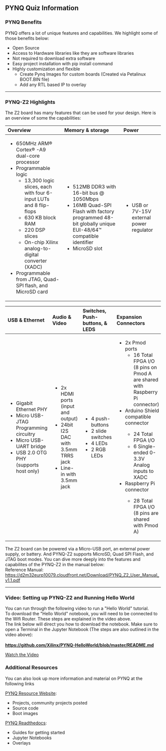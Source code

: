 ## PYNQ Quiz Information

### PYNQ Benefits
PYNQ offers a lot of unique features and capabilities. We highlight some of those benefits below: 
 - Open Source
 - Access to Hardware libraries like they are software libraries
 - Not required to download extra software
 - Easy project installation with pip install command
 - Highly customization and flexible 
     - Create Pynq Images for custom boards (Created via Petalinux BOOT.BIN file)
     - Add any RTL based IP to overlay   
     
---

### PYNQ-Z2 Highlights
The Z2 board has many features that can be used for your design. Here is an overview of some the capabilities: 

| Overview | Memory & storage   | Power |
|:------|:------|:------|
|<ul><li>650MHz ARM® Cortex® -A9 dual-core processor</li><li>Programmable logic <ul> <li>13,300 logic slices, each with four 6-input LUTs and 8 flip-flops</li><li>630 KB block RAM</li><li> 220 DSP slices</li><li>On-chip Xilinx analog-to-digital converter (XADC)</li></ul> </li><li>Programmable from JTAG, Quad-SPI flash, and MicroSD card</li></ul>|<ul><li>512MB DDR3 with 16-bit bus @ 1050Mbps</li><li>16MB Quad-SPI Flash with factory programmed 48-bit globally unique EUI-48/64™ compatible identifier</li><li>MicroSD slot</li></ul>|<ul><li>USB or 7V-15V external power regulator</li></ul>|

 | USB & Ethernet | Audio & Video | Switches, Push-buttons, & LEDS | Expansion Connectors |
 |:------|:------|:------|:------|
 |<ul><li>Gigabit Ethernet PHY</li><li>Micro USB-JTAG Programming circuitry</li><li>Micro USB-UART bridge</li><li>USB 2.0 OTG PHY (supports host only)</li></ul>|<ul><li>2x HDMI ports (input and output)</li><li>24bit I2S DAC with 3.5mm TRRS jack</li><li>Line-in with 3.5mm jack</li></ul>|<ul><li>4 push-buttons</li><li>2 slide switches</li><li>4 LEDs</li><li>2 RGB LEDs</li></ul>|<ul><li>2x Pmod ports <ul><li>16 Total FPGA I/O (8 pins on Pmod A are shared with Raspberry Pi connector)</li></ul></li><li>Arduino Shield compatible connector</li><ul><li>24 Total FPGA I/O</li><li>6 Single-ended 0-3.3V Analog inputs to XADC</li></ul><li>Raspberry Pi connector</li><ul><li>28 Total FPGA I/O (8 pins are shared with Pmod A)</li></ul></ul>|

The Z2 board can be powered via a Micro-USB port, an external power supply, or battery. And PYNQ-Z2 supports MicroSD, Quad SPI Flash, and JTAG boot modes. You can dive more deeply into the features and capabilites of the PYNQ-Z2 in the manual below:   
Reference Manual: https://d2m32eurp10079.cloudfront.net/Download/PYNQ_Z2_User_Manual_v1.1.pdf

---   

### Video: Setting up PYNQ-Z2 and Running Hello World
You can run through the following video to run a "Hello World" tutorial.    
To download the "Hello World" notebook, you will need to be connected to the Wifi Router. These steps are explained in the video above.    
The link below will direct you how to download the notebook. Make sure to open a Terminal in the Jupyter Notebook (The steps are also outlined in the video above): <br> <br>
**https://github.com/Xilinx/PYNQ-HelloWorld/blob/master/README.md**

[Watch the Video](https://www.youtube.com/embed/RiFbRf6gaK4)

### Additional Resources
You can also look up more information and material on PYNQ at the following links

[PYNQ Resource Website](http://www.pynq.io/):

 - Projects, community projects posted
 - Source code
 - Boot images

[PYNQ Readthedocs](https://pynq.readthedocs.io/en/latest/getting_started.html):

 - Guides for getting started
 - Jupyter Notebooks
 - Overlays
